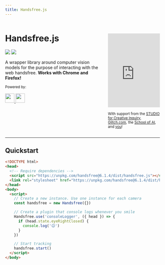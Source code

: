 ```yaml
---
title: Handsfree.js
---
```


<div class="columns">
  <div class="column text-center">
    <Logo :styles='"width: 200px"' />
    <h1>Handsfree.js</h1>
    <p>
      <a href="https://github.com/handsfreejs/handsfree" class="mr-2"><img class="mr-1" src="https://img.shields.io/github/last-commit/handsfreejs/handsfree.svg"></a>
      <a href="https://github.com/handsfreejs/handsfree"><img class="mr-1" src="https://img.shields.io/github/stars/handsfreejs/handsfree?style=social"></a>
    </p>
    <p class="text-left">A wrapper library around computer vision models for the purpose of interacting with the web handsfree. <b>Works with Chrome and Firefox!</b></p>
    <p><small>Powered by:</small></p>
    <p>
      <a class="mr-3" href="https://github.com/jeeliz/jeelizWeboji">
        <img src="https://jeeliz.com/wp-content/uploads/2018/01/LOGO_JEELIZ_BLUE.png" height=30>
      </a>
      <a href="https://github.com/tensorflow/tfjs-models/">
        <img src="https://i.imgur.com/KqlnNuA.png" height=30>
      </a>
    </p>
  </div>
  <div class="column">
    <iframe style="margin-top: 40px; max-width: 100%" width="480" height="240" src="https://www.youtube.com/embed/ty081LCcYpc" frameborder="0" allow="accelerometer; autoplay; encrypted-media; gyroscope; picture-in-picture" allowfullscreen></iframe>
    <p>
      <small>With support from the <a href="https://www.cmu.edu/cfa/studio/index.html">STUDIO for Creative Inquiry</a>, <a href="https://glitch.com/@handsfreejs">Glitch.com</a>, the <a href="https://youtu.be/CJDpF4xUieY?t=58">School of AI</a>, and <a href="https://patreon.com/heyozramos">you</a>!</small>
    </p>
  </div>
</div>

---

## Quickstart

<!-- prettier-ignore-start -->
```html
<!DOCTYPE html>
<head>
  <!-- Require dependencies -->
  <script src="https://unpkg.com/handsfree@6.1.4/dist/handsfree.js"></script>
  <link rel="stylesheet" href="https://unpkg.com/handsfree@6.1.4/dist/handsfree.css">
</head>
<body>
  <script>
    // Create a new instance. Use one instance for each camera
    const handsfree = new Handsfree({})

    // Create a plugin that console logs whenever you smile
    Handsfree.use('consoleLogger', ({ head }) => {
      if (head.state.eyeRightClosed) {
        console.log('😉')
      }
    })

    // Start tracking
    handsfree.start()
  </script>
</body>
```
<!-- prettier-ignore-end -->
